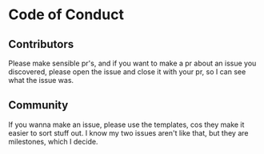 # Code of Conduct

## Contributors

Please make sensible pr's, and if you want to make a pr about an issue you discovered, please open the issue and close it with your pr, so I can see what the issue was.

## Community

If you wanna make an issue, please use the templates, cos they make it easier to sort stuff out.
I know my two issues aren't like that, but they are milestones, which I decide.
